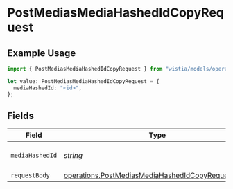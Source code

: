 # PostMediasMediaHashedIdCopyRequest

## Example Usage

```typescript
import { PostMediasMediaHashedIdCopyRequest } from "wistia/models/operations";

let value: PostMediasMediaHashedIdCopyRequest = {
  mediaHashedId: "<id>",
};
```

## Fields

| Field                                                                                                                  | Type                                                                                                                   | Required                                                                                                               | Description                                                                                                            |
| ---------------------------------------------------------------------------------------------------------------------- | ---------------------------------------------------------------------------------------------------------------------- | ---------------------------------------------------------------------------------------------------------------------- | ---------------------------------------------------------------------------------------------------------------------- |
| `mediaHashedId`                                                                                                        | *string*                                                                                                               | :heavy_check_mark:                                                                                                     | The hashed ID of the media.                                                                                            |
| `requestBody`                                                                                                          | [operations.PostMediasMediaHashedIdCopyRequestBody](../../models/operations/postmediasmediahashedidcopyrequestbody.md) | :heavy_minus_sign:                                                                                                     | N/A                                                                                                                    |